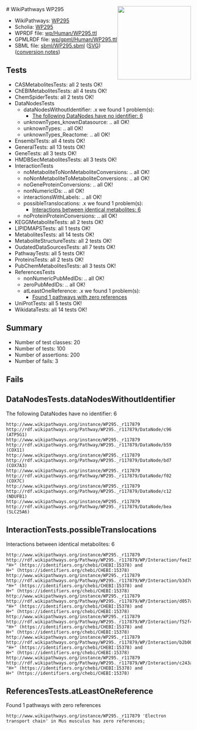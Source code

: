 <img style="float: right; width: 200px" src="../logo.png" />
# WikiPathways WP295

* WikiPathways: [WP295](https://identifiers.org/wikipathways:WP295)
* Scholia: [WP295](https://scholia.toolforge.org/wikipathways/WP295)
* WPRDF file: [wp/Human/WP295.ttl](../wp/Human/WP295.ttl)
* GPMLRDF file: [wp/gpml/Human/WP295.ttl](../wp/gpml/Human/WP295.ttl)
* SBML file: [sbml/WP295.sbml](../sbml/WP295.sbml) ([SVG](../sbml/WP295.svg)) ([conversion notes](../sbml/WP295.txt))

## Tests
* CASMetabolitesTests: all 2 tests OK!
* ChEBIMetabolitesTests: all 4 tests OK!
* ChemSpiderTests: all 2 tests OK!
* DataNodesTests
    * dataNodesWithoutIdentifier: .x we found 1 problem(s):
        * [The following DataNodes have no identifier: 6](#d2d32fa5)
    * unknownTypes_knownDatasource: .. all OK!
    * unknownTypes: .. all OK!
    * unknownTypes_Reactome: .. all OK!
* EnsemblTests: all 4 tests OK!
* GeneralTests: all 13 tests OK!
* GeneTests: all 3 tests OK!
* HMDBSecMetabolitesTests: all 3 tests OK!
* InteractionTests
    * noMetaboliteToNonMetaboliteConversions: .. all OK!
    * noNonMetaboliteToMetaboliteConversions: .. all OK!
    * noGeneProteinConversions: .. all OK!
    * nonNumericIDs: .. all OK!
    * interactionsWithLabels: .. all OK!
    * possibleTranslocations: .x we found 1 problem(s):
        * [Interactions between identical metabolites: 6](#d59038c9)
    * noProteinProteinConversions: .. all OK!
* KEGGMetaboliteTests: all 2 tests OK!
* LIPIDMAPSTests: all 1 tests OK!
* MetabolitesTests: all 14 tests OK!
* MetaboliteStructureTests: all 2 tests OK!
* OudatedDataSourcesTests: all 7 tests OK!
* PathwayTests: all 5 tests OK!
* ProteinsTests: all 2 tests OK!
* PubChemMetabolitesTests: all 3 tests OK!
* ReferencesTests
    * nonNumericPubMedIDs: .. all OK!
    * zeroPubMedIDs: .. all OK!
    * atLeastOneReference: .x we found 1 problem(s):
        * [Found 1 pathways with zero references](#35eb778e)
* UniProtTests: all 5 tests OK!
* WikidataTests: all 14 tests OK!


## Summary

* Number of test classes: 20
* Number of tests: 100
* Number of assertions: 200
* Number of fails: 3

## Fails

<a name="d2d32fa5" />

## DataNodesTests.dataNodesWithoutIdentifier

The following DataNodes have no identifier: 6
```
http://www.wikipathways.org/instance/WP295._r117879 http://rdf.wikipathways.org/Pathway/WP295._r117879/DataNode/c96 (ATP5G1)
http://www.wikipathways.org/instance/WP295._r117879 http://rdf.wikipathways.org/Pathway/WP295._r117879/DataNode/b59 (COX11)
http://www.wikipathways.org/instance/WP295._r117879 http://rdf.wikipathways.org/Pathway/WP295._r117879/DataNode/bd7 (COX7A3)
http://www.wikipathways.org/instance/WP295._r117879 http://rdf.wikipathways.org/Pathway/WP295._r117879/DataNode/f02 (COX7C)
http://www.wikipathways.org/instance/WP295._r117879 http://rdf.wikipathways.org/Pathway/WP295._r117879/DataNode/c12 (NDUFB1)
http://www.wikipathways.org/instance/WP295._r117879 http://rdf.wikipathways.org/Pathway/WP295._r117879/DataNode/bea (SLC25A6)
```

<a name="d59038c9" />

## InteractionTests.possibleTranslocations

Interactions between identical metabolites: 6
```
http://www.wikipathways.org/instance/WP295._r117879 http://rdf.wikipathways.org/Pathway/WP295._r117879/WP/Interaction/fee15 "H+" (https://identifiers.org/chebi/CHEBI:15378) and 
H+" (https://identifiers.org/chebi/CHEBI:15378)
http://www.wikipathways.org/instance/WP295._r117879 http://rdf.wikipathways.org/Pathway/WP295._r117879/WP/Interaction/b3d7d "H+" (https://identifiers.org/chebi/CHEBI:15378) and 
H+" (https://identifiers.org/chebi/CHEBI:15378)
http://www.wikipathways.org/instance/WP295._r117879 http://rdf.wikipathways.org/Pathway/WP295._r117879/WP/Interaction/d057a "H+" (https://identifiers.org/chebi/CHEBI:15378) and 
H+" (https://identifiers.org/chebi/CHEBI:15378)
http://www.wikipathways.org/instance/WP295._r117879 http://rdf.wikipathways.org/Pathway/WP295._r117879/WP/Interaction/f52f4 "H+" (https://identifiers.org/chebi/CHEBI:15378) and 
H+" (https://identifiers.org/chebi/CHEBI:15378)
http://www.wikipathways.org/instance/WP295._r117879 http://rdf.wikipathways.org/Pathway/WP295._r117879/WP/Interaction/b2b00 "H+" (https://identifiers.org/chebi/CHEBI:15378) and 
H+" (https://identifiers.org/chebi/CHEBI:15378)
http://www.wikipathways.org/instance/WP295._r117879 http://rdf.wikipathways.org/Pathway/WP295._r117879/WP/Interaction/c243a "H+" (https://identifiers.org/chebi/CHEBI:15378) and 
H+" (https://identifiers.org/chebi/CHEBI:15378)
```

<a name="35eb778e" />

## ReferencesTests.atLeastOneReference

Found 1 pathways with zero references
```
http://www.wikipathways.org/instance/WP295._r117879 'Electron transport chain' in Mus musculus has zero references; 
```

